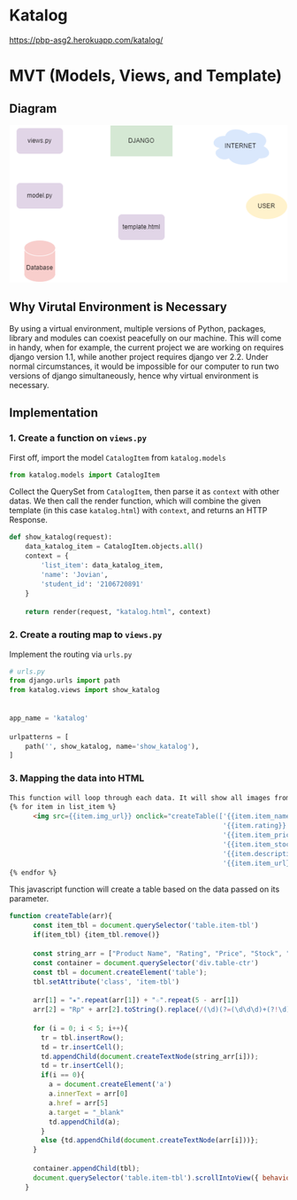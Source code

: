 # Katalog
https://pbp-asg2.herokuapp.com/katalog/

# MVT (Models, Views, and Template)
## Diagram
![](diagram.png)

## Why Virutal Environment is Necessary
By using a virtual environment, multiple versions of Python, packages, library and modules can coexist peacefully on our machine. This will come in handy, when for example, the current project we are working on requires django version 1.1, while another project requires django ver 2.2. Under normal circumstances, it would be impossible for our computer to run two versions of django simultaneously, hence why virtual environment is necessary.

## Implementation
### 1. Create a function on `views.py`
First off,  import the model `CatalogItem` from `katalog.models`
```py
from katalog.models import CatalogItem
```
Collect the QuerySet from `CatalogItem`, then parse it as `context` with other datas. We then call the render function, which will combine the given template (in this case `katalog.html`) with `context`, and returns an HTTP Response.
```py
def show_katalog(request):
    data_katalog_item = CatalogItem.objects.all()
    context = {
        'list_item': data_katalog_item,
        'name': 'Jovian',
        'student_id': '2106720891'
    }

    return render(request, "katalog.html", context)
```
### 2. Create a routing map to `views.py`
Implement the routing via `urls.py`
```py
# urls.py
from django.urls import path
from katalog.views import show_katalog


app_name = 'katalog'

urlpatterns = [
    path('', show_katalog, name='show_katalog'),
]
```

### 3. Mapping the data into HTML
```HTML
This function will loop through each data. It will show all images from `img_url`, and when any of the images are clicked, it will trigger the `createTable()` function. `createTable` function will take `item_name`, `rating`, `item_price`, 'item_stock`, `description`, `item_url` as its parameter.
{% for item in list_item %}
      <img src={{item.img_url}} onclick="createTable(['{{item.item_name}}',
                                                      '{{item.rating}}',
                                                      '{{item.item_price}}',
                                                      '{{item.item_stock}}',
                                                      '{{item.description}}',
                                                      '{{item.item_url}}'])">
{% endfor %}
```
This javascript function will create a table based on the data passed on its parameter.
```js
function createTable(arr){
      const item_tbl = document.querySelector('table.item-tbl')
      if(item_tbl) {item_tbl.remove()}

      const string_arr = ["Product Name", "Rating", "Price", "Stock", "Description", "URL"]
      const container = document.querySelector('div.table-ctr')
      const tbl = document.createElement('table');
      tbl.setAttribute('class', 'item-tbl')

      arr[1] = "★".repeat(arr[1]) + "☆".repeat(5 - arr[1])
      arr[2] = "Rp" + arr[2].toString().replace(/(\d)(?=(\d\d\d)+(?!\d))/g, "$1.");

      for (i = 0; i < 5; i++){
        tr = tbl.insertRow();
        td = tr.insertCell();
        td.appendChild(document.createTextNode(string_arr[i]));
        td = tr.insertCell();
        if(i == 0){
          a = document.createElement('a')
          a.innerText = arr[0]
          a.href = arr[5]
          a.target = "_blank"
          td.appendChild(a);
        }
        else {td.appendChild(document.createTextNode(arr[i]))};
      }

      container.appendChild(tbl);
      document.querySelector('table.item-tbl').scrollIntoView({ behavior: 'smooth', block: 'center' })
    }
```
